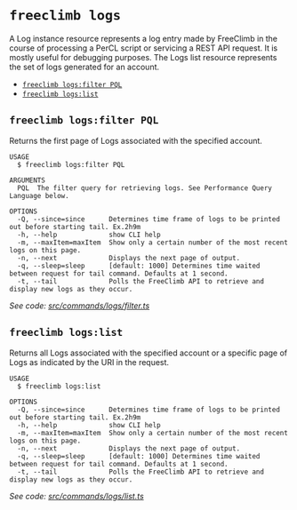 `freeclimb logs`
================

A Log instance resource represents a log entry made by FreeClimb in the course of processing a PerCL script or servicing a REST API request. It is mostly useful for debugging purposes. The Logs list resource represents the set of logs generated for an account.

* [`freeclimb logs:filter PQL`](#freeclimb-logsfilter-pql)
* [`freeclimb logs:list`](#freeclimb-logslist)

## `freeclimb logs:filter PQL`

Returns the first page of Logs associated with the specified account.

```
USAGE
  $ freeclimb logs:filter PQL

ARGUMENTS
  PQL  The filter query for retrieving logs. See Performance Query Language below.

OPTIONS
  -Q, --since=since      Determines time frame of logs to be printed out before starting tail. Ex.2h9m
  -h, --help             show CLI help
  -m, --maxItem=maxItem  Show only a certain number of the most recent logs on this page.
  -n, --next             Displays the next page of output.
  -q, --sleep=sleep      [default: 1000] Determines time waited between request for tail command. Defaults at 1 second.
  -t, --tail             Polls the FreeClimb API to retrieve and display new logs as they occur.
```

_See code: [src/commands/logs/filter.ts](https://github.com/FreeClimbAPI/freeclimb-cli/blob/v0.2.2/src/commands/logs/filter.ts)_

## `freeclimb logs:list`

Returns all Logs associated with the specified account or a specific page of Logs as indicated by the URI in the request.

```
USAGE
  $ freeclimb logs:list

OPTIONS
  -Q, --since=since      Determines time frame of logs to be printed out before starting tail. Ex.2h9m
  -h, --help             show CLI help
  -m, --maxItem=maxItem  Show only a certain number of the most recent logs on this page.
  -n, --next             Displays the next page of output.
  -q, --sleep=sleep      [default: 1000] Determines time waited between request for tail command. Defaults at 1 second.
  -t, --tail             Polls the FreeClimb API to retrieve and display new logs as they occur.
```

_See code: [src/commands/logs/list.ts](https://github.com/FreeClimbAPI/freeclimb-cli/blob/v0.2.2/src/commands/logs/list.ts)_
